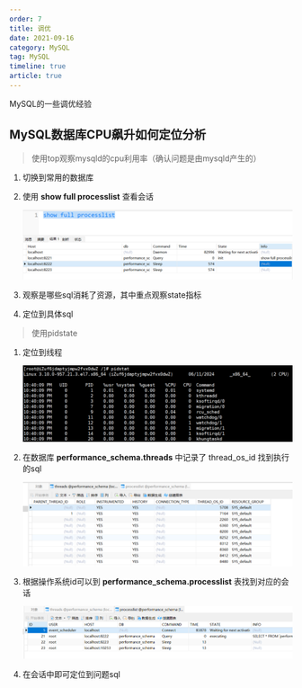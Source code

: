 ```yaml
---
order: 7
title: 调优
date: 2021-09-16
category: MySQL
tag: MySQL
timeline: true
article: true
---
```


MySQL的一些调优经验



## MySQL数据库CPU飙升如何定位分析

> 使用top观察mysqld的cpu利用率（确认问题是由mysqld产生的）

1. 切换到常用的数据库

2. 使用 **show full processlist** 查看会话

   ![](https://raw.githubusercontent.com/du-mozzie/PicGo/master/images/image-20240611223146267.png)

3. 观察是哪些sql消耗了资源，其中重点观察state指标

4. 定位到具体sql

> 使用pidstate

1. 定位到线程

   ![](https://raw.githubusercontent.com/du-mozzie/PicGo/master/images/image-20240611224045171.png)

2. 在数据库 **performance_schema.threads** 中记录了 thread_os_id 找到执行的sql

   ![](https://raw.githubusercontent.com/du-mozzie/PicGo/master/images/image-20240611224317970.png)

3. 根据操作系统id可以到 **performance_schema.processlist** 表找到对应的会话

   ![](https://raw.githubusercontent.com/du-mozzie/PicGo/master/images/image-20240611224347159.png)

4. 在会话中即可定位到问题sql
